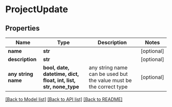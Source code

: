 # ProjectUpdate


## Properties
Name | Type | Description | Notes
------------ | ------------- | ------------- | -------------
**name** | **str** |  | [optional]
**description** | **str** |  | [optional]
**any string name** | **bool, date, datetime, dict, float, int, list, str, none_type** | any string name can be used but the value must be the correct type | [optional]

[[Back to Model list]](../README.md#documentation-for-models) [[Back to API list]](../README.md#documentation-for-api-endpoints) [[Back to README]](../README.md)
